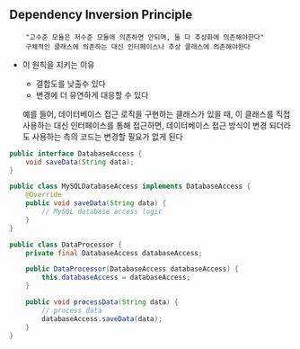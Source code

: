 ## Dependency Inversion Principle

		"고수준 모듈은 저수준 모듈에 의존하면 안되며, 둘 다 추상화에 의존해야한다"
		구체적인 클래스에 의존하는 대신 인터페이스나 추상 클래스에 의존해야한다

* 이 원칙을 지키는 이유
	* 결합도를 낮출수 있다
	* 변경에 더 유연하게 대응할 수 있다

	예를 들어, 데이터베이스 접근 로직을 구현하는 클래스가 있을 때, 이 클래스를 직접 사용하는 대신 인터페이스를 통해 접근하면, 데이터베이스 접근 방식이 변경 되더라도 사용하는 측의 코드는 변경할 필요가 없게 된다
	
```java
public interface DatabaseAccess {
    void saveData(String data);
}

public class MySQLDatabaseAccess implements DatabaseAccess {
    @Override
    public void saveData(String data) {
        // MySQL database access logic
    }
}

public class DataProcessor {
    private final DatabaseAccess databaseAccess;

    public DataProcessor(DatabaseAccess databaseAccess) {
        this.databaseAccess = databaseAccess;
    }

    public void processData(String data) {
        // process data
        databaseAccess.saveData(data);
    }
}
```
